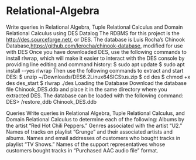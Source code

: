 # Relational-Algebra
Write queries in Relational Algebra, Tuple Relational Calculus and Domain Relational Calculus using DES Datalog
The RDBMS for this project is the http://des.sourceforge.net/, or DES.
The database is Luis Rocha’s Chinook Database,https://github.com/lerocha/chinook-database, modified for use with DES
Once you have downloaded DES, use the following commands to install rlwrap, which will make it easier to interact with the DES console by providing line editing and command history:
$ sudo apt update
$ sudo apt install --yes rlwrap
Then use the following commands to extract and start DES:
$ unzip ~/Downloads/DES6.2Linux64SICStus.zip
$ cd des
$ chmod +x des des_start
$ rlwrap ./des
Loading the Database
Download the database file Chinook_DES.ddb and place it in the same directory where you extracted DES. The database can be loaded with the following command:
DES> /restore_ddb Chinook_DES.ddb

Queries
Write queries in Relational Algebra, Tuple Relational Calculus, and Domain Relational Calculus to determine each of the following:
Albums by the artist “Red Hot Chili Peppers.”
Genres associated with the artist “U2.”
Names of tracks on playlist “Grunge” and their associated artists and albums.
Names and email addresses of customers who bought tracks in playlist “TV Shows.”
Names of the support representatives whose customers bought tracks in “Purchased AAC audio file” format.

